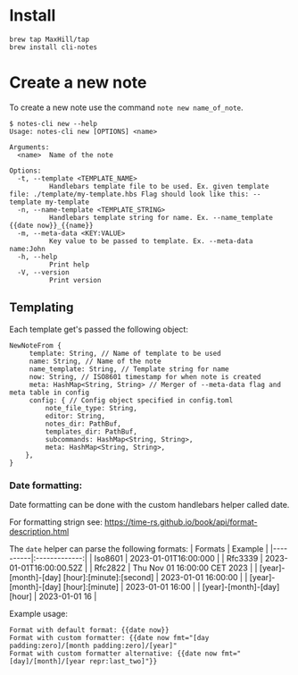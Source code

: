 # Install
```
brew tap MaxHill/tap
brew install cli-notes
```

# Create a new note

To create a new note use the command `note new name_of_note`.

```
$ notes-cli new --help
Usage: notes-cli new [OPTIONS] <name>

Arguments:
  <name>  Name of the note

Options:
  -t, --template <TEMPLATE_NAME>
          Handlebars template file to be used. Ex. given template file: ./template/my-template.hbs Flag should look like this: --template my-template
  -n, --name-template <TEMPLATE_STRING>
          Handlebars template string for name. Ex. --name_template {{date now}}_{{name}}
  -m, --meta-data <KEY:VALUE>
          Key value to be passed to template. Ex. --meta-data name:John
  -h, --help
          Print help
  -V, --version
          Print version
```

## Templating

Each template get's passed the following object:
```
NewNoteFrom {
     template: String, // Name of template to be used
     name: String, // Name of the note
     name_template: String, // Template string for name
     now: String, // ISO8601 timestamp for when note is created
     meta: HashMap<String, String> // Merger of --meta-data flag and meta table in config
     config: { // Config object specified in config.toml
         note_file_type: String,
         editor: String,
         notes_dir: PathBuf,
         templates_dir: PathBuf,
         subcommands: HashMap<String, String>,
         meta: HashMap<String, String>,
    },
}
```

### Date formatting:
Date formatting can be done with the custom handlebars helper called date.

For formatting strign see: https://time-rs.github.io/book/api/format-description.html

The `date` helper can parse the following formats:
| Formats  |    Example    |
|----------|:-------------:|
| Iso8601  |  2023-01-01T16:00:000 |
| Rfc3339  |  2023-01-01T16:00:00.52Z   |
| Rfc2822  | Thu Nov 01 16:00:00 CET 2023 |
| [year]-[month]-[day] [hour]:[minute]:[second]  | 2023-01-01 16:00:00 |
| [year]-[month]-[day] [hour]:[minute]  | 2023-01-01 16:00 |
| [year]-[month]-[day] [hour]  | 2023-01-01 16 |


Example usage:
```
Format with default format: {{date now}} 
Format with custom formatter: {{date now fmt="[day padding:zero]/[month padding:zero]/[year]"
Format with custom formatter alternative: {{date now fmt="[day]/[month]/[year repr:last_two]"}}
```
